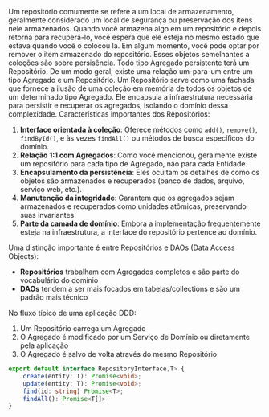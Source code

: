 Um repositório comumente se refere a um local de armazenamento, geralmente considerado um local de segurança ou preservação dos itens nele armazenados. Quando você armazena algo em um repositório e depois retorna para recuperá-lo, você espera que ele esteja no mesmo estado que estava quando você o colocou lá. Em algum momento, você pode optar por remover o item armazenado do repositório. 
Esses objetos semelhantes a coleções são sobre persisência. Todo tipo Agregado persistente terá um Repositório. De um modo geral, existe uma relação um-para-um entre um tipo Agregado e um Repositório.
Um Repositório serve como uma fachada que fornece a ilusão de uma coleção em memória de todos os objetos de um determinado tipo Agregado. Ele encapsula a infraestrutura necessária para persistir e recuperar os agregados, isolando o domínio dessa complexidade.
Características importantes dos Repositórios:

1. **Interface orientada à coleção**: Oferece métodos como `add()`, `remove()`, `findById()`, e às vezes `findAll()` ou métodos de busca específicos do domínio.
2. **Relação 1:1 com Agregados**: Como você mencionou, geralmente existe um repositório para cada tipo de Agregado, não para cada Entidade.
3. **Encapsulamento da persistência**: Eles ocultam os detalhes de como os objetos são armazenados e recuperados (banco de dados, arquivo, serviço web, etc.).
4. **Manutenção da integridade**: Garantem que os agregados sejam armazenados e recuperados como unidades atômicas, preservando suas invariantes.
5. **Parte da camada de domínio**: Embora a implementação frequentemente esteja na infraestrutura, a interface do repositório pertence ao domínio.

Uma distinção importante é entre Repositórios e DAOs (Data Access Objects):

- **Repositórios** trabalham com Agregados completos e são parte do vocabulário do domínio
- **DAOs** tendem a ser mais focados em tabelas/collections e são um padrão mais técnico

No fluxo típico de uma aplicação DDD:

1. Um Repositório carrega um Agregado
2. O Agregado é modificado por um Serviço de Domínio ou diretamente pela aplicação
3. O Agregado é salvo de volta através do mesmo Repositório


```typescript
export default interface RepositoryInterface,T> {
	create(entity: T): Promise<void>;
	update(entity: T): Promise<void>;
	find(id: string) Promise<T>;
	findAll(): Promise<T[]>
}
```

